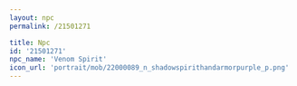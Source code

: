 ```yaml
---
layout: npc
permalink: /21501271

title: Npc
id: '21501271'
npc_name: 'Venom Spirit'
icon_url: 'portrait/mob/22000089_n_shadowspirithandarmorpurple_p.png'
---
```

